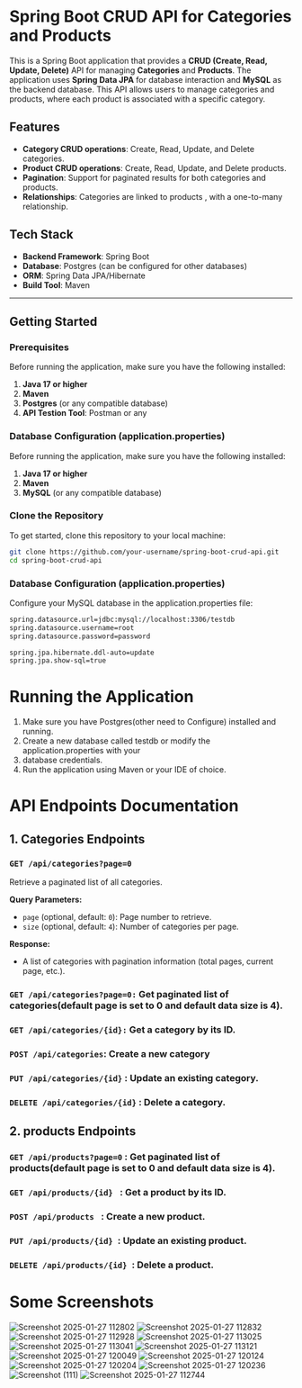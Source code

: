 
# Spring Boot CRUD API for Categories and Products

This is a Spring Boot application that provides a **CRUD (Create, Read, Update, Delete)** API for managing **Categories** and **Products**. The application uses **Spring Data JPA** for database interaction and **MySQL** as the backend database. This API allows users to manage categories and products, where each product is associated with a specific category.

## Features

- **Category CRUD operations**: Create, Read, Update, and Delete categories.
- **Product CRUD operations**: Create, Read, Update, and Delete products.
- **Pagination**: Support for paginated results for both categories and products.
- **Relationships**: Categories are linked to products  , with a one-to-many relationship.

## Tech Stack

- **Backend Framework**: Spring Boot
- **Database**: Postgres (can be configured for other databases)
- **ORM**: Spring Data JPA/Hibernate
- **Build Tool**: Maven
---

## Getting Started

### Prerequisites

Before running the application, make sure you have the following installed:

1. **Java 17 or higher**
2. **Maven**
3. **Postgres** (or any compatible database)
4. **API Testion Tool**: Postman or any


### Database Configuration (application.properties)

Before running the application, make sure you have the following installed:

1. **Java 17 or higher**
2. **Maven**
3. **MySQL** (or any compatible database)


### Clone the Repository

To get started, clone this repository to your local machine:

```bash
git clone https://github.com/your-username/spring-boot-crud-api.git
cd spring-boot-crud-api

```

### Database Configuration (application.properties)

Configure your MySQL database in the application.properties file:

```bash
spring.datasource.url=jdbc:mysql://localhost:3306/testdb
spring.datasource.username=root
spring.datasource.password=password

spring.jpa.hibernate.ddl-auto=update
spring.jpa.show-sql=true

```

# Running the Application
1. Make sure you have Postgres(other need to Configure) installed and running.
2. Create a new database called testdb or modify the application.properties with your 
3. database credentials.
4. Run the application using Maven or your IDE of choice.


# API Endpoints Documentation

## 1. Categories Endpoints

### `GET /api/categories?page=0`

Retrieve a paginated list of all categories.

**Query Parameters:**
- `page` (optional, default: `0`): Page number to retrieve.
- `size` (optional, default: `4`): Number of categories per page.

**Response:**
- A list of categories with pagination information (total pages, current page, etc.).


### `GET /api/categories?page=0:` Get paginated list of categories(default page is set to 0 and default  data size is 4).
### `GET /api/categories/{id}:` Get a category by its ID.
### `POST /api/categories`: Create a new category
### `PUT /api/categories/{id}` : Update an existing category.
### `DELETE /api/categories/{id}` : Delete a category.


## 2. products Endpoints
### `GET /api/products?page=0` : Get paginated list of products(default page is set to 0 and default  data size is 4).
### `GET /api/products/{id} ` : Get a product by its ID.
### `POST /api/products ` : Create a new product.
### `PUT /api/products/{id} `: Update an existing product.
### `DELETE /api/products/{id} `: Delete a product.

# Some Screenshots
![Screenshot 2025-01-27 112802](https://github.com/user-attachments/assets/b8870c04-5cbc-4f8d-975b-84621379ac13)
![Screenshot 2025-01-27 112832](https://github.com/user-attachments/assets/5881b928-4daf-4b9e-b68b-5bb3b3734da8)
![Screenshot 2025-01-27 112928](https://github.com/user-attachments/assets/52ce2a55-6832-49b8-849c-7e586c9f9aa4)
![Screenshot 2025-01-27 113025](https://github.com/user-attachments/assets/991c333d-f67c-405f-bfd2-3447b1bdce0b)
![Screenshot 2025-01-27 113041](https://github.com/user-attachments/assets/72e2587b-5369-433e-ad53-f76d4e2fd998)
![Screenshot 2025-01-27 113121](https://github.com/user-attachments/assets/531dc8b9-cd6e-4be5-943d-bf6aea126e5b)
![Screenshot 2025-01-27 120049](https://github.com/user-attachments/assets/841f39f4-d23c-47f1-b403-25449ca75e1d)
![Screenshot 2025-01-27 120124](https://github.com/user-attachments/assets/f8865854-017f-464e-9469-87f1221fe33d)
![Screenshot 2025-01-27 120204](https://github.com/user-attachments/assets/0e09da1f-f899-4aea-af72-d691c1eb76d3)
![Screenshot 2025-01-27 120236](https://github.com/user-attachments/assets/65757ec4-65de-49b1-b5bb-3d6887fcc356)
![Screenshot (111)](https://github.com/user-attachments/assets/4a3a4323-9560-4a6a-958f-8a4ca642ec55)
![Screenshot 2025-01-27 112744](https://github.com/user-attachments/assets/7c78a875-0ef9-4930-9c1e-1fc9c0faf4ba)



